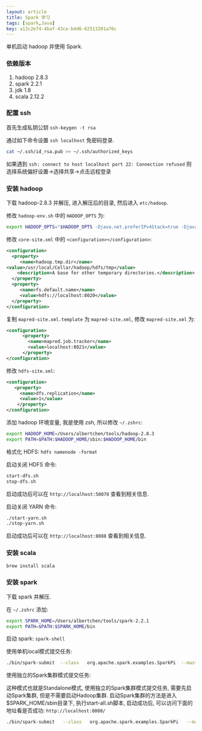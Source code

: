 ```yaml
---
layout: article
title: Spark 学习
tags: [spark,Java]
key: a13c2e74-4baf-43ce-b4d6-62513201a76c
---
```


单机启动 hadoop 并使用 Spark. 

### 依赖版本

1. hadoop   2.8.3
2. spark 2.2.1
3. jdk 1.8
4. scala 2.12.2

### 配置 ssh

首先生成私钥公钥 `ssh-keygen -t rsa`

通过如下命令设置 `ssh localhost` 免密码登录. 

```bash
cat ~/.ssh/id_rsa.pub >> ~/.ssh/authorized_keys
```

如果遇到 `ssh: connect to host localhost port 22: Connection refused` 则选择系统偏好设置->选择共享->点击远程登录

### 安装 hadoop

下载 hadoop-2.8.3 并解压, 进入解压后的目录, 然后进入 `etc/hadoop`. 

修改 `hadoop-env.sh` 中的 `HADOOP_OPTS` 为:

```bash
export HADOOP_OPTS="$HADOOP_OPTS -Djava.net.preferIPv4Stack=true -Djava.security.krb5.realm= -Djava.security.krb5.kdc="
```

修改 `core-site.xml` 中的 `<configuration></configuration>`:

```xml
<configuration>
  <property>
     <name>hadoop.tmp.dir</name>
<value>/usr/local/Cellar/hadoop/hdfs/tmp</value>
    <description>A base for other temporary directories.</description>
  </property>
  <property>
     <name>fs.default.name</name>
     <value>hdfs://localhost:8020</value>
  </property>
</configuration>
```

复制 `mapred-site.xml.template` 为 `mapred-site.xml`, 修改 `mapred-site.xml` 为:

```xml
<configuration>
      <property>
        <name>mapred.job.tracker</name>
        <value>localhost:8021</value>
      </property>
</configuration>
```

修改 `hdfs-site.xml`:

```xml
<configuration>
   <property>
     <name>dfs.replication</name>
     <value>1</value>
    </property>
</configuration>
```

添加 hadoop 环境变量, 我是使用 zsh, 所以修改 `~/.zshrc`:

```bash
export HADOOP_HOME=/Users/albertchen/tools/hadoop-2.8.3
export PATH=$PATH:$HADOOP_HOME/sbin:$HADOOP_HOME/bin
```

格式化 HDFS: `hdfs namenode -format`

启动关闭 HDFS 命令:

```bash
start-dfs.sh          
stop-dfs.sh
```

启动成功后可以在 `http://localhost:50070` 查看到相关信息. 

启动关闭 YARN 命令:

```bash
./start-yarn.sh        
./stop-yarn.sh
```

启动成功后可以在 `http://localhost:8088` 查看到相关信息. 

### 安装 scala

```bash
brew install scala
```

### 安装 spark

下载 spark 并解压. 

在 `~/.zshrc` 添加:

```bash
export SPARK_HOME=/Users/albertchen/tools/spark-2.2.1
export PATH=$PATH:$SPARK_HOME/bin
```

启动 spark: `spark-shell`

使用单机local模式提交任务:

```bash
./bin/spark-submit  --class   org.apache.spark.examples.SparkPi  --master   local  examples/jars/spark-examples_2.11-2.2.1.jar
```

使用独立的Spark集群模式提交任务:

这种模式也就是Standalone模式, 使用独立的Spark集群模式提交任务, 需要先启动Spark集群, 但是不需要启动Hadoop集群. 启动Spark集群的方法是进入$SPARK_HOME/sbin目录下, 执行start-all.sh脚本, 启动成功后, 可以访问下面的地址看是否成功: `http://localhost:8080/`

```bash
./bin/spark-submit   --class   org.apache.spark.examples.SparkPi   --master   spark://192.168.27.143:7077   examples/jars/spark-examples_2.11-2.1.1.jar 
```
